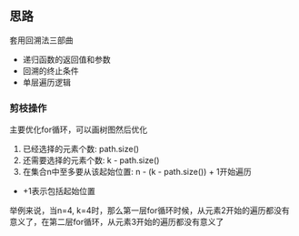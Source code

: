 ##  思路

套用回溯法三部曲

+ 递归函数的返回值和参数
+ 回溯的终止条件
+ 单层遍历逻辑


### 剪枝操作

主要优化for循环，可以画树图然后优化
1. 已经选择的元素个数: path.size()
2. 还需要选择的元素个数: k - path.size()
3. 在集合n中至多要从该起始位置: n - (k - path.size()) + 1开始遍历
+ +1表示包括起始位置

举例来说，当n=4, k=4时，那么第一层for循环时候，从元素2开始的遍历都没有意义了，在第二层for循环，从元素3开始的遍历都没有意义了